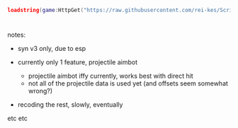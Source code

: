 ```lua
loadstring(game:HttpGet("https://raw.githubusercontent.com/rei-kes/Scripts/main/TypicalColors2/Main.lua"))()
```

#

notes:

* syn v3 only, due to esp

* currently only 1 feature, projectile aimbot
    * projectile aimbot iffy currently, works best with direct hit
    * not all of the projectile data is used yet (and offsets seem somewhat wrong?)

* recoding the rest, slowly, eventually

etc etc
